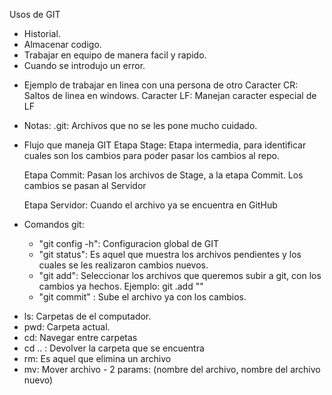 Usos de GIT

- Historial.
- Almacenar codigo.
- Trabajar en equipo de manera facil y rapido.
- Cuando se introdujo un error.

* Ejemplo de trabajar en linea con una persona de otro
  Caracter CR: Saltos de linea en windows.
  Caracter LF: Manejan caracter especial de LF

* Notas:
  .git: Archivos que no se les pone mucho cuidado.

* Flujo que maneja GIT
  Etapa Stage: Etapa intermedia, para identificar cuales son los cambios para poder pasar los cambios al repo.

  Etapa Commit: Pasan los archivos de Stage, a la etapa Commit. Los cambios se pasan al Servidor

  Etapa Servidor: Cuando el archivo ya se encuentra en GitHub

* Comandos git:
  - "git config -h": Configuracion global de GIT
  - "git status": Es aquel que muestra los archivos pendientes y los cuales se les realizaron cambios nuevos.
  - "git add": Seleccionar los archivos que queremos subir a git, con los cambios ya hechos. Ejemplo: git .add "<Nombre del archivo>"
  - "git commit" : Sube el archivo ya con los cambios.

- ls: Carpetas de el computador.
- pwd: Carpeta actual.
- cd: Navegar entre carpetas
- cd .. : Devolver la carpeta que se encuentra
- rm: Es aquel que elimina un archivo
- mv: Mover archivo - 2 params: (nombre del archivo, nombre del archivo nuevo) 
